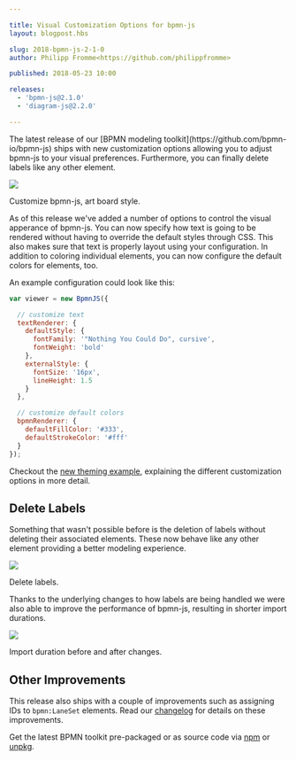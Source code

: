 ```yaml
---

title: Visual Customization Options for bpmn-js
layout: blogpost.hbs

slug: 2018-bpmn-js-2-1-0
author: Philipp Fromme<https://github.com/philippfromme>

published: 2018-05-23 10:00

releases:
  - 'bpmn-js@2.1.0'
  - 'diagram-js@2.2.0'

---
```



<p class="introduction">
  The latest release of our [BPMN modeling toolkit](https://github.com/bpmn-io/bpmn-js) ships with new customization options allowing you to adjust bpmn-js to your visual preferences. Furthermore, you can finally delete labels like any other element.
</p>

<!-- continue -->

<div class="figure no-border full-size">
  <a href="https://github.com/bpmn-io/bpmn-js-examples/tree/master/theming">
    <img src="{{ assets }}/attachments/blog/2018/009-customization.png">
  </a>
  <p class="caption">
    Customize bpmn-js, art board style.
  </p>
</div>

As of this release we've added a number of options to control the visual apperance of bpmn-js. You can now specify how text is going to be rendered without having to override the default styles through CSS. This also makes sure that text is properly layout using your configuration. In addition to coloring individual elements, you can now configure the default colors for elements, too.

An example configuration could look like this:

```javascript
var viewer = new BpmnJS({

  // customize text
  textRenderer: {
    defaultStyle: {
      fontFamily: '"Nothing You Could Do", cursive',
      fontWeight: 'bold'
    },
    externalStyle: {
      fontSize: '16px',
      lineHeight: 1.5
    }
  },

  // customize default colors
  bpmnRenderer: {
    defaultFillColor: '#333',
    defaultStrokeColor: '#fff'
  }
});
```

Checkout the [new theming example](https://github.com/bpmn-io/bpmn-js-examples/tree/master/theming), explaining the different customization options in more detail.


## Delete Labels

Something that wasn't possible before is the deletion of labels without deleting their associated elements. These now behave like any other element providing a better modeling experience.

<div class="figure">
  <img src="{{ assets }}/attachments/blog/2018/009-delete-labels.gif">
  <p class="caption">
    Delete labels.
  </p>
</div>

Thanks to the underlying changes to how labels are being handled we were also able to improve the performance of bpmn-js, resulting in shorter import durations.

<div class="figure">
  <img src="{{ assets }}/attachments/blog/2018/009-performance.png">
  <p class="caption">
    Import duration before and after changes.
  </p>
</div>

## Other Improvements

This release also ships with a couple of improvements such as assigning IDs to `bpmn:LaneSet` elements. Read our [changelog](https://github.com/bpmn-io/bpmn-js/blob/master/CHANGELOG.md) for details on these improvements.

Get the latest BPMN toolkit pre-packaged or as source code via [npm](https://www.npmjs.com/package/bpmn-js) or [unpkg](https://unpkg.com/bpmn-js/).